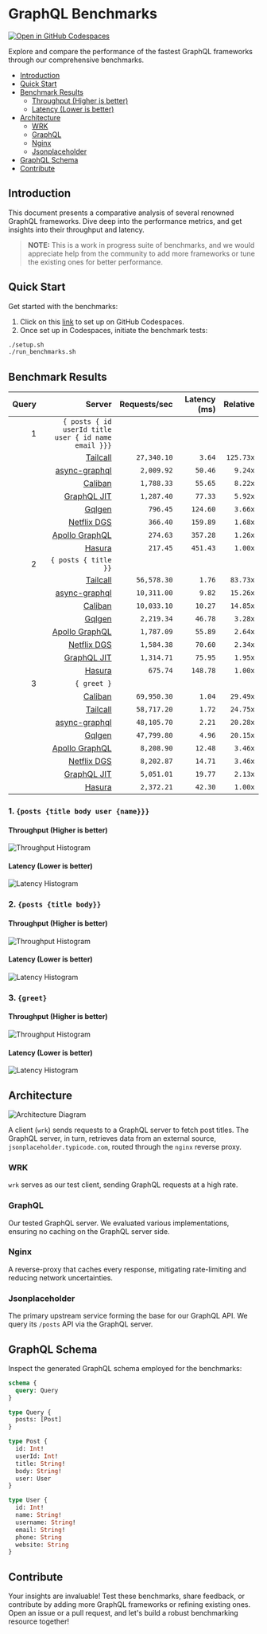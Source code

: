 # GraphQL Benchmarks <!-- omit from toc -->

[![Open in GitHub Codespaces](https://github.com/codespaces/badge.svg)](https://codespaces.new/tailcallhq/graphql-benchmarks)

Explore and compare the performance of the fastest GraphQL frameworks through our comprehensive benchmarks.

- [Introduction](#introduction)
- [Quick Start](#quick-start)
- [Benchmark Results](#benchmark-results)
  - [Throughput (Higher is better)](#throughput-higher-is-better)
  - [Latency (Lower is better)](#latency-lower-is-better)
- [Architecture](#architecture)
  - [WRK](#wrk)
  - [GraphQL](#graphql)
  - [Nginx](#nginx)
  - [Jsonplaceholder](#jsonplaceholder)
- [GraphQL Schema](#graphql-schema)
- [Contribute](#contribute)

[Tailcall]: https://github.com/tailcallhq/tailcall
[Gqlgen]: https://github.com/99designs/gqlgen
[Apollo GraphQL]: https://github.com/apollographql/apollo-server
[Netflix DGS]: https://github.com/netflix/dgs-framework
[Caliban]: https://github.com/ghostdogpr/caliban
[async-graphql]: https://github.com/async-graphql/async-graphql
[Hasura]: https://github.com/hasura/graphql-engine
[GraphQL JIT]: https://github.com/zalando-incubator/graphql-jit

## Introduction

This document presents a comparative analysis of several renowned GraphQL frameworks. Dive deep into the performance metrics, and get insights into their throughput and latency.

> **NOTE:** This is a work in progress suite of benchmarks, and we would appreciate help from the community to add more frameworks or tune the existing ones for better performance.

## Quick Start

Get started with the benchmarks:

1. Click on this [link](https://codespaces.new/tailcallhq/graphql-benchmarks) to set up on GitHub Codespaces.
2. Once set up in Codespaces, initiate the benchmark tests:

```bash
./setup.sh
./run_benchmarks.sh
```

## Benchmark Results

<!-- PERFORMANCE_RESULTS_START -->

| Query | Server | Requests/sec | Latency (ms) | Relative |
|-------:|--------:|--------------:|--------------:|---------:|
| 1 | `{ posts { id userId title user { id name email }}}` |
|| [Tailcall] | `27,340.10` | `3.64` | `125.73x` |
|| [async-graphql] | `2,009.92` | `50.46` | `9.24x` |
|| [Caliban] | `1,788.33` | `55.65` | `8.22x` |
|| [GraphQL JIT] | `1,287.40` | `77.33` | `5.92x` |
|| [Gqlgen] | `796.45` | `124.60` | `3.66x` |
|| [Netflix DGS] | `366.40` | `159.89` | `1.68x` |
|| [Apollo GraphQL] | `274.63` | `357.28` | `1.26x` |
|| [Hasura] | `217.45` | `451.43` | `1.00x` |
| 2 | `{ posts { title }}` |
|| [Tailcall] | `56,578.30` | `1.76` | `83.73x` |
|| [async-graphql] | `10,311.00` | `9.82` | `15.26x` |
|| [Caliban] | `10,033.10` | `10.27` | `14.85x` |
|| [Gqlgen] | `2,219.34` | `46.78` | `3.28x` |
|| [Apollo GraphQL] | `1,787.09` | `55.89` | `2.64x` |
|| [Netflix DGS] | `1,584.38` | `70.60` | `2.34x` |
|| [GraphQL JIT] | `1,314.71` | `75.95` | `1.95x` |
|| [Hasura] | `675.74` | `148.78` | `1.00x` |
| 3 | `{ greet }` |
|| [Caliban] | `69,950.30` | `1.04` | `29.49x` |
|| [Tailcall] | `58,717.20` | `1.72` | `24.75x` |
|| [async-graphql] | `48,105.70` | `2.21` | `20.28x` |
|| [Gqlgen] | `47,799.80` | `4.96` | `20.15x` |
|| [Apollo GraphQL] | `8,208.90` | `12.48` | `3.46x` |
|| [Netflix DGS] | `8,202.87` | `14.71` | `3.46x` |
|| [GraphQL JIT] | `5,051.01` | `19.77` | `2.13x` |
|| [Hasura] | `2,372.21` | `42.30` | `1.00x` |

<!-- PERFORMANCE_RESULTS_END -->



### 1. `{posts {title body user {name}}}`
#### Throughput (Higher is better)

![Throughput Histogram](assets/req_sec_histogram1.png)

#### Latency (Lower is better)

![Latency Histogram](assets/latency_histogram1.png)

### 2. `{posts {title body}}`
#### Throughput (Higher is better)

![Throughput Histogram](assets/req_sec_histogram2.png)

#### Latency (Lower is better)

![Latency Histogram](assets/latency_histogram2.png)

### 3. `{greet}`
#### Throughput (Higher is better)

![Throughput Histogram](assets/req_sec_histogram3.png)

#### Latency (Lower is better)

![Latency Histogram](assets/latency_histogram3.png)

## Architecture

![Architecture Diagram](assets/architecture.png)

A client (`wrk`) sends requests to a GraphQL server to fetch post titles. The GraphQL server, in turn, retrieves data from an external source, `jsonplaceholder.typicode.com`, routed through the `nginx` reverse proxy.

### WRK

`wrk` serves as our test client, sending GraphQL requests at a high rate.

### GraphQL

Our tested GraphQL server. We evaluated various implementations, ensuring no caching on the GraphQL server side.

### Nginx

A reverse-proxy that caches every response, mitigating rate-limiting and reducing network uncertainties.

### Jsonplaceholder

The primary upstream service forming the base for our GraphQL API. We query its `/posts` API via the GraphQL server.

## GraphQL Schema

Inspect the generated GraphQL schema employed for the benchmarks:

```graphql
schema {
  query: Query
}

type Query {
  posts: [Post]
}

type Post {
  id: Int!
  userId: Int!
  title: String!
  body: String!
  user: User
}

type User {
  id: Int!
  name: String!
  username: String!
  email: String!
  phone: String
  website: String
}
```

## Contribute

Your insights are invaluable! Test these benchmarks, share feedback, or contribute by adding more GraphQL frameworks or refining existing ones. Open an issue or a pull request, and let's build a robust benchmarking resource together!
